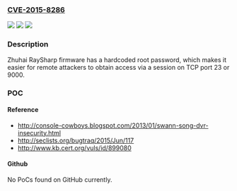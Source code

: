 ### [CVE-2015-8286](https://cve.mitre.org/cgi-bin/cvename.cgi?name=CVE-2015-8286)
![](https://img.shields.io/static/v1?label=Product&message=n%2Fa&color=blue)
![](https://img.shields.io/static/v1?label=Version&message=n%2Fa&color=blue)
![](https://img.shields.io/static/v1?label=Vulnerability&message=n%2Fa&color=brighgreen)

### Description

Zhuhai RaySharp firmware has a hardcoded root password, which makes it easier for remote attackers to obtain access via a session on TCP port 23 or 9000.

### POC

#### Reference
- http://console-cowboys.blogspot.com/2013/01/swann-song-dvr-insecurity.html
- http://seclists.org/bugtraq/2015/Jun/117
- http://www.kb.cert.org/vuls/id/899080

#### Github
No PoCs found on GitHub currently.

